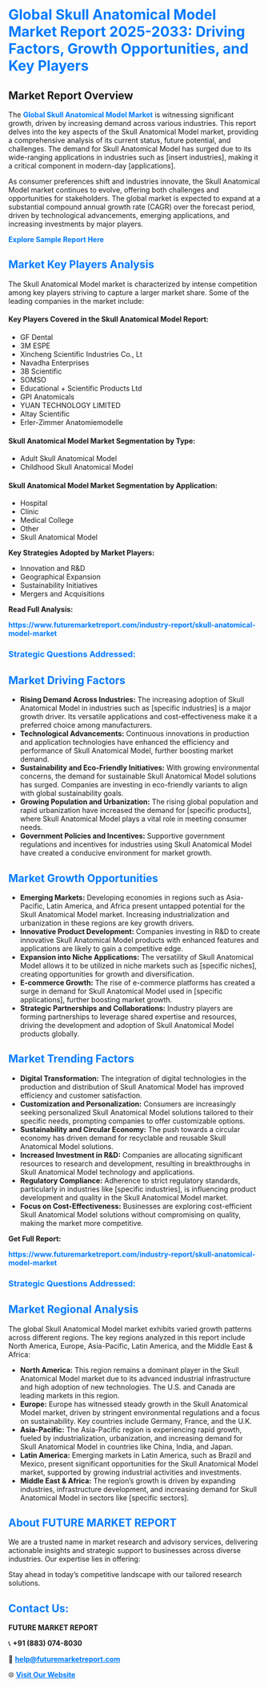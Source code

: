 <h1 style="color: #007BFF;">Global Skull Anatomical Model Market Report 2025-2033: Driving Factors, Growth Opportunities, and Key Players</h1>

<section id="overview">
<h2>Market Report Overview</h2>
<p>The <a href="https://www.futuremarketreport.com/industry-report/skull-anatomical-model-market" style="color: #007BFF; text-decoration: none;"><strong>Global Skull Anatomical Model Market</strong></a> is witnessing significant growth, driven by increasing demand across various industries. This report delves into the key aspects of the Skull Anatomical Model market, providing a comprehensive analysis of its current status, future potential, and challenges. The demand for Skull Anatomical Model has surged due to its wide-ranging applications in industries such as [insert industries], making it a critical component in modern-day [applications].</p>
<p>As consumer preferences shift and industries innovate, the Skull Anatomical Model market continues to evolve, offering both challenges and opportunities for stakeholders. The global market is expected to expand at a substantial compound annual growth rate (CAGR) over the forecast period, driven by technological advancements, emerging applications, and increasing investments by major players.</p>
</section>

<section id="overview">
<p><a href="https://www.futuremarketreport.com/request-sample/reportId=122949" style="color: #007BFF; text-decoration: none;"><strong>Explore Sample Report Here</strong></a></p>
</section>

<section id="key-players">
<h2 style="color: #007BFF;">Market Key Players Analysis</h2>
<p>The Skull Anatomical Model market is characterized by intense competition among key players striving to capture a larger market share. Some of the leading companies in the market include:</p>
<h4>Key Players Covered in the Skull Anatomical Model Report:</h4>
<ul><li>GF Dental</li><li>3M ESPE</li><li>Xincheng Scientific Industries Co., Lt</li><li>Navadha Enterprises</li><li>3B Scientific</li><li>SOMSO</li><li>Educational + Scientific Products Ltd</li><li>GPI Anatomicals</li><li>YUAN TECHNOLOGY LIMITED</li><li>Altay Scientific</li><li>Erler-Zimmer Anatomiemodelle</li></ul>
<h4>Skull Anatomical Model Market Segmentation by Type:</h4>
<ul><li>Adult Skull Anatomical Model</li><li>Childhood Skull Anatomical Model</li></ul>

<h4>Skull Anatomical Model Market Segmentation by Application:</h4>
<ul><li>Hospital</li><li>Clinic</li><li>Medical College</li><li>Other</li><li>Skull Anatomical Model</li></ul>
<p><strong>Key Strategies Adopted by Market Players:</strong></p>
<ul>
<li>Innovation and R&D</li>
<li>Geographical Expansion</li>
<li>Sustainability Initiatives</li>
<li>Mergers and Acquisitions</li>
</ul>
</section>

<section>
<p><strong>Read Full Analysis: </strong></p><a href="https://www.futuremarketreport.com/industry-report/skull-anatomical-model-market" style="color: #007BFF; text-decoration: none;"><strong>https://www.futuremarketreport.com/industry-report/skull-anatomical-model-market</strong></a>
<h3 style="color: #007BFF;">Strategic Questions Addressed:</h3>
</section>

<section id="driving-factors">
<h2 style="color: #007BFF;">Market Driving Factors</h2>
<ul>
<li><strong>Rising Demand Across Industries:</strong> The increasing adoption of Skull Anatomical Model in industries such as [specific industries] is a major growth driver. Its versatile applications and cost-effectiveness make it a preferred choice among manufacturers.</li>
<li><strong>Technological Advancements:</strong> Continuous innovations in production and application technologies have enhanced the efficiency and performance of Skull Anatomical Model, further boosting market demand.</li>
<li><strong>Sustainability and Eco-Friendly Initiatives:</strong> With growing environmental concerns, the demand for sustainable Skull Anatomical Model solutions has surged. Companies are investing in eco-friendly variants to align with global sustainability goals.</li>
<li><strong>Growing Population and Urbanization:</strong> The rising global population and rapid urbanization have increased the demand for [specific products], where Skull Anatomical Model plays a vital role in meeting consumer needs.</li>
<li><strong>Government Policies and Incentives:</strong> Supportive government regulations and incentives for industries using Skull Anatomical Model have created a conducive environment for market growth.</li>
</ul>
</section>

<section id="growth-opportunities">
<h2 style="color: #007BFF;">Market Growth Opportunities</h2>
<ul>
<li><strong>Emerging Markets:</strong> Developing economies in regions such as Asia-Pacific, Latin America, and Africa present untapped potential for the Skull Anatomical Model market. Increasing industrialization and urbanization in these regions are key growth drivers.</li>
<li><strong>Innovative Product Development:</strong> Companies investing in R&D to create innovative Skull Anatomical Model products with enhanced features and applications are likely to gain a competitive edge.</li>
<li><strong>Expansion into Niche Applications:</strong> The versatility of Skull Anatomical Model allows it to be utilized in niche markets such as [specific niches], creating opportunities for growth and diversification.</li>
<li><strong>E-commerce Growth:</strong> The rise of e-commerce platforms has created a surge in demand for Skull Anatomical Model used in [specific applications], further boosting market growth.</li>
<li><strong>Strategic Partnerships and Collaborations:</strong> Industry players are forming partnerships to leverage shared expertise and resources, driving the development and adoption of Skull Anatomical Model products globally.</li>
</ul>
</section>

<section id="trending-factors">
<h2 style="color: #007BFF;">Market Trending Factors</h2>
<ul>
<li><strong>Digital Transformation:</strong> The integration of digital technologies in the production and distribution of Skull Anatomical Model has improved efficiency and customer satisfaction.</li>
<li><strong>Customization and Personalization:</strong> Consumers are increasingly seeking personalized Skull Anatomical Model solutions tailored to their specific needs, prompting companies to offer customizable options.</li>
<li><strong>Sustainability and Circular Economy:</strong> The push towards a circular economy has driven demand for recyclable and reusable Skull Anatomical Model solutions.</li>
<li><strong>Increased Investment in R&D:</strong> Companies are allocating significant resources to research and development, resulting in breakthroughs in Skull Anatomical Model technology and applications.</li>
<li><strong>Regulatory Compliance:</strong> Adherence to strict regulatory standards, particularly in industries like [specific industries], is influencing product development and quality in the Skull Anatomical Model market.</li>
<li><strong>Focus on Cost-Effectiveness:</strong> Businesses are exploring cost-efficient Skull Anatomical Model solutions without compromising on quality, making the market more competitive.</li>
</ul>
</section>

<section>
<p><strong>Get Full Report: </strong></p><a href="https://www.futuremarketreport.com/industry-report/skull-anatomical-model-market" style="color: #007BFF; text-decoration: none;"><strong>https://www.futuremarketreport.com/industry-report/skull-anatomical-model-market</strong></a>
<h3 style="color: #007BFF;">Strategic Questions Addressed:</h3>
</section>


<section id="regional-analysis">
<h2 style="color: #007BFF;">Market Regional Analysis</h2>
<p>The global Skull Anatomical Model market exhibits varied growth patterns across different regions. The key regions analyzed in this report include North America, Europe, Asia-Pacific, Latin America, and the Middle East & Africa:</p>
<ul>
<li><strong>North America:</strong> This region remains a dominant player in the Skull Anatomical Model market due to its advanced industrial infrastructure and high adoption of new technologies. The U.S. and Canada are leading markets in this region.</li>
<li><strong>Europe:</strong> Europe has witnessed steady growth in the Skull Anatomical Model market, driven by stringent environmental regulations and a focus on sustainability. Key countries include Germany, France, and the U.K.</li>
<li><strong>Asia-Pacific:</strong> The Asia-Pacific region is experiencing rapid growth, fueled by industrialization, urbanization, and increasing demand for Skull Anatomical Model in countries like China, India, and Japan.</li>
<li><strong>Latin America:</strong> Emerging markets in Latin America, such as Brazil and Mexico, present significant opportunities for the Skull Anatomical Model market, supported by growing industrial activities and investments.</li>
<li><strong>Middle East & Africa:</strong> The region’s growth is driven by expanding industries, infrastructure development, and increasing demand for Skull Anatomical Model in sectors like [specific sectors].</li>
</ul>
</section>

<footer>
<h2 style="color: #007BFF;">About FUTURE MARKET REPORT</h2>
<p>We are a trusted name in market research and advisory services, delivering actionable insights and strategic support to businesses across diverse industries. Our expertise lies in offering:</p>

<p>Stay ahead in today’s competitive landscape with our tailored research solutions.</p>

<h2 style="color: #007BFF;">Contact Us:</h2>
<p><strong>FUTURE MARKET REPORT</strong></p>
<p>📞 <strong>+91 (883) 074-8030</strong></p>
<p>📧 <strong><a href="mailto:help@futuremarketreport.com" style="color: #007BFF;">help@futuremarketreport.com</a></strong></p>
<p>🌐 <strong><a href="https://www.futuremarketreport.com/" style="color: #007BFF;">Visit Our Website</a></strong></p>
</footer>